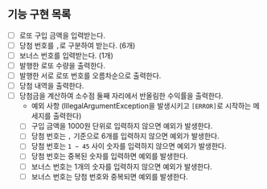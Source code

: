 

##  기능 구현 목록

- [ ] 로또 구입 금액을 입력받는다.
- [ ] 당첨 번호를 `,`로 구분하여 받는다. (6개)
- [ ] 보너스 번호를 입력받는다. (1개)
- [ ] 발행한 로또 수량을 출력한다.
- [ ] 발행한 서로 로또 번호를 오름차순으로 출력한다.
- [ ] 당첨 내역을 출력한다.
- [ ] 당첨금을 계산하여 소수점 둘째 자리에서 반올림한 수익률을 출력한다.
  - 예외 사항 (IllegalArgumentException을 발생시키고 `[ERROR]`로 시작하는 메세지를 출력한다)
  - [ ] 구입 금액을 1000원 단위로 입력하지 않으면 예외가 발생한다. 
  - [ ] 당첨 번호는 `,` 기준으로 6개를 입력하지 않으면 예외가 발생한다. 
  - [ ] 당첨 번호는 `1 ~ 45` 사이 숫자를 입력하지 않으면 예외가 발생한다.
  - [ ] 당첨 번호는 중복된 숫자를 입력하면 예외를 발생한다.
  - [ ] 보너스 번호는 1개의 숫자를 입력하지 않으면 예외가 발생한다.
  - [ ] 보너스 번호는 당첨 번호와 중복되면 예외를 발생한다.